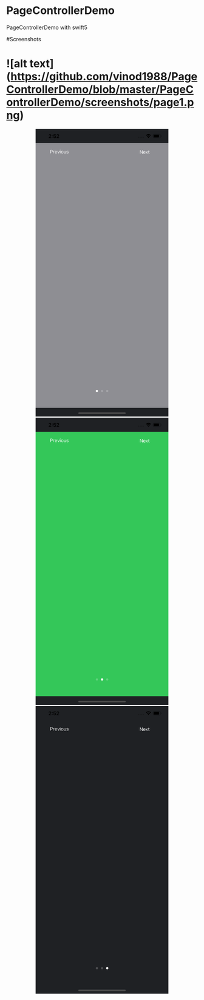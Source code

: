 # PageControllerDemo
PageControllerDemo with swift5



#Screenshots
# ![alt text] (https://github.com/vinod1988/PageControllerDemo/blob/master/PageControllerDemo/screenshots/page1.png)


<p align="center">
  
  <img src="https://github.com/vinod1988/PageControllerDemo/blob/master/PageControllerDemo/screenshots/page1.png" width="350" title="Page One">
  
  <img src="https://github.com/vinod1988/PageControllerDemo/blob/master/PageControllerDemo/screenshots/page2.png" width="350" title="Page Two">
  
  <img src="https://github.com/vinod1988/PageControllerDemo/blob/master/PageControllerDemo/screenshots/page3.png" width="350" alt="Page Three">
  
</p>
